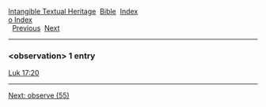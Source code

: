 [Intangible Textual Heritage](../../index)  [Bible](../index) 
[Index](index)   
[o Index](_o_)  
  [Previous](c07949)  [Next](c07951) 

------------------------------------------------------------------------

### &lt;observation&gt; 1 entry

[Luk 17:20](../kjv/luk017.htm#020)  

------------------------------------------------------------------------

[Next: observe (55)](c07951)
